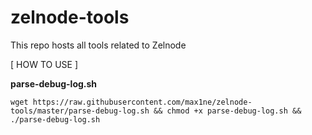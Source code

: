 # zelnode-tools
This repo hosts all tools related to Zelnode

[ HOW TO USE ]

**parse-debug-log.sh**

```wget https://raw.githubusercontent.com/max1ne/zelnode-tools/master/parse-debug-log.sh && chmod +x parse-debug-log.sh && ./parse-debug-log.sh```
